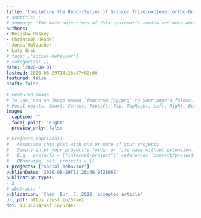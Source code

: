 ```yaml
---
title: 'Completing the Redox‐Series of Silicon Trisdioxolene: ortho‐Quinone and Lewis Superacid Make a Powerful Redox Catalyst.'
# subtitle: ''
# summary: 'The main objectives of this systematic review and meta-analysis are to evaluate the effect of age on error-related negativity (ERN) and the error positivity (Pe) magnitude in children and adolescents, and to examine potential moderators of these effects, including age, sex, experimental task, task difficulty, and topography and quantification of the ERN and the Pe'
authors:
- Rezisha Maskey
- Christoph Bendel
- Jonas Malzacher
- Lutz Greb
# tags: ["social-behavior"]
# categories: []
date: '2020-08-01'
lastmod: 2020-08-29T14:26:47+02:00
featured: false
draft: false

# Featured image
# To use, add an image named `featured.jpg/png` to your page's folder.
# Focal points: Smart, Center, TopLeft, Top, TopRight, Left, Right, BottomLeft, Bottom, BottomRight.
image:
  caption: ''
  focal_point: 'Right'
  preview_only: false

# Projects (optional).
#   Associate this post with one or more of your projects.
#   Simply enter your project's folder or file name without extension.
#   E.g. `projects = ["internal-project"]` references `content/project/deep-learning/index.md`.
#   Otherwise, set `projects = []`.
+ projects: ["social-behavior"]
publishDate: '2020-08-29T12:26:46.952196Z'
publication_types:
- 3
# abstract: ''
publication: 'Chem. Eur. J. 2020, accepted article'
url_pdf: https://osf.io/57ae2
doi: 10.31234/osf.io/57ae2
---
```


